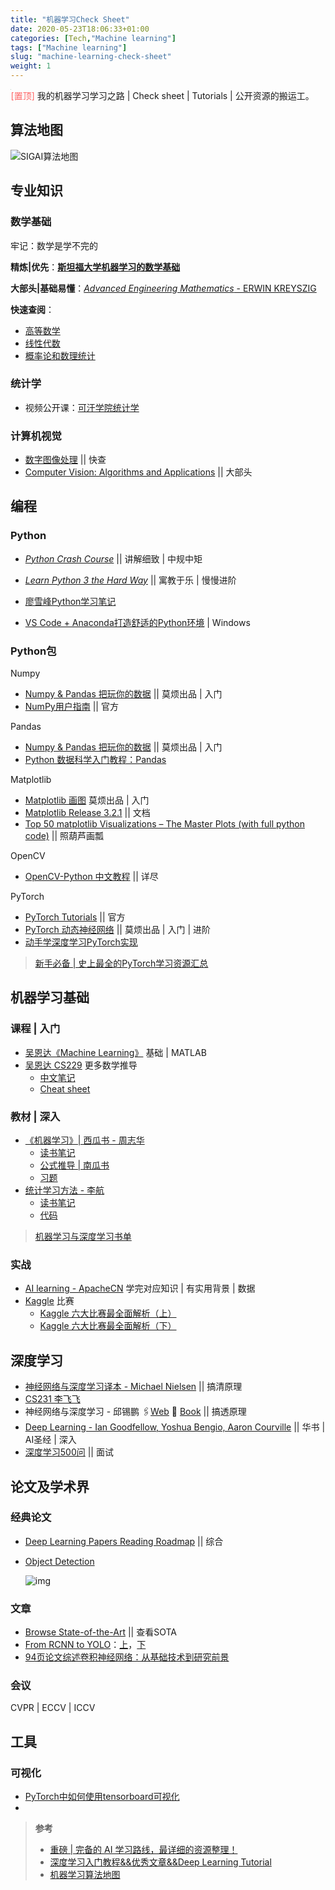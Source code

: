 ```yaml
---
title: "机器学习Check Sheet"
date: 2020-05-23T18:06:33+01:00
categories: [Tech,"Machine learning"]
tags: ["Machine learning"]
slug: "machine-learning-check-sheet"
weight: 1
---
```


<img align="left" src="https://i.loli.net/2020/06/18/CR3xzLfpAb6OgHQ.png" style="zoom:3%;" /><span style="color:#fe6565;">[置顶] </span>我的机器学习学习之路 | Check sheet | Tutorials | 公开资源的搬运工。<!--more-->

<a id="markdown-算法地图" name="算法地图"></a>

## 算法地图

![SIGAI算法地图](https://i.loli.net/2020/05/24/S9VuHpQYbREhq7w.png)

<a id="markdown-专业知识" name="专业知识"></a>

## 专业知识

<a id="markdown-数学基础" name="数学基础"></a>

### 数学基础

牢记：数学是学不完的

**精炼|优先**：[**斯坦福大学机器学习的数学基础**](https://bolebook.com/201906/MLlearner/%E6%96%AF%E5%9D%A6%E7%A6%8F%E5%A4%A7%E5%AD%A6%E6%9C%BA%E5%99%A8%E5%AD%A6%E4%B9%A0%E7%9A%84%E6%95%B0%E5%AD%A6%E5%9F%BA%E7%A1%80.pdf)

**大部头|基础易懂**：[*Advanced Engineering Mathematics* - ERWIN KREYSZIG](https://soaneemrana.org/onewebmedia/ADVANCED%20ENGINEERING%20MATHEMATICS%20BY%20ERWIN%20ERESZIG1.pdf)

**快速查阅**：

- [高等数学](https://zhuanlan.zhihu.com/p/36311622)
- [线性代数](https://zhuanlan.zhihu.com/p/36584206)
- [概率论和数理统计](https://zhuanlan.zhihu.com/p/36584335)

<a id="markdown-统计学" name="统计学"></a>

### 统计学

- 视频公开课：[可汗学院统计学](http://open.163.com/newview/movie/courseintro?newurl=%2Fspecial%2FKhan%2Fkhstatistics.html) 

<a id="markdown-计算机视觉" name="计算机视觉"></a>

### 计算机视觉

- [数字图像处理](https://blog.csdn.net/feilong_csdn/category_8037591.html) || 快查
- [Computer Vision: Algorithms and Applications](http://szeliski.org/Book/drafts/SzeliskiBook_20100903_draft.pdf) || 大部头

<a id="markdown-编程" name="编程"></a>

## 编程

<a id="markdown-python" name="python"></a>

### Python

- [*Python Crash Course*](http://bedford-computing.co.uk/learning/wp-content/uploads/2015/10/No.Starch.Python.Oct_.2015.ISBN_.1593276036.pdf) || 讲解细致 | 中规中矩
- [*Learn Python 3 the Hard Way*](https://github.com/iampujan/pdfs/blob/master/Zed%20A.%20Shaw%20-%20Learn%20Python%203%20the%20Hard%20Way-Addison-Wesley%20(2017).pdf) || 寓教于乐 | 慢慢进阶
- [廖雪峰Python学习笔记](https://blog.csdn.net/datawhale/category_7779959.html)

- [VS Code + Anaconda打造舒适的Python环境](https://zhuanlan.zhihu.com/p/30324113) | Windows

<a id="markdown-python包" name="python包"></a>

### Python包

Numpy

- [Numpy & Pandas 把玩你的数据](https://morvanzhou.github.io/tutorials/data-manipulation/np-pd/) || 莫烦出品 | 入门
- [NumPy用户指南](https://www.numpy.org.cn/user/) || 官方

Pandas

- [Numpy & Pandas 把玩你的数据](https://morvanzhou.github.io/tutorials/data-manipulation/np-pd/) || 莫烦出品 | 入门
- [Python 数据科学入门教程：Pandas](https://www.jianshu.com/p/d9774cf1fea5?utm_campaign=maleskine&utm_content=note&utm_medium=seo_notes&utm_source=recommendation)

Matplotlib

- [Matplotlib 画图](https://morvanzhou.github.io/tutorials/data-manipulation/plt/) 莫烦出品 | 入门
- [Matplotlib Release 3.2.1](https://matplotlib.org/Matplotlib.pdf) || 文档
- [Top 50 matplotlib Visualizations – The Master Plots (with full python code)](https://www.machinelearningplus.com/plots/top-50-matplotlib-visualizations-the-master-plots-python/) || 照葫芦画瓢

OpenCV

- [OpenCV-Python 中文教程](https://www.cnblogs.com/Undo-self-blog/p/8423851.html) || 详尽

PyTorch

- [PyTorch Tutorials](https://pytorch.org/tutorials/) || 官方
- [PyTorch 动态神经网络](https://morvanzhou.github.io/tutorials/machine-learning/torch/) || 莫烦出品 | 入门 | 进阶
- [动手学深度学习PyTorch实现](http://tangshusen.me/Dive-into-DL-PyTorch/#/)

> [新手必备 | 史上最全的PyTorch学习资源汇总](https://zhuanlan.zhihu.com/p/64895011)

<a id="markdown-机器学习基础" name="机器学习基础"></a>

## 机器学习基础

<a id="markdown-课程--入门" name="课程--入门"></a>

### 课程 | 入门

- [吴恩达《Machine Learning》](https://link.zhihu.com/?target=https%3A//www.coursera.org/learn/machine-learning) 基础 | MATLAB
- [吴恩达 CS229](https://zhuanlan.zhihu.com/p/64052743) 更多数学推导
  - [中文笔记](https://kivy-cn.github.io/Stanford-CS-229-CN/#/)
  - [Cheat sheet](https://stanford.edu/~shervine/teaching/cs-229/)

<a id="markdown-教材--深入" name="教材--深入"></a>

### 教材 | 深入

- [《机器学习》| 西瓜书 - 周志华](https://github.com/Mikoto10032/DeepLearning/blob/master/books/%E6%9C%BA%E5%99%A8%E5%AD%A6%E4%B9%A0%E5%91%A8%E5%BF%97%E5%8D%8E.pdf)
  - [读书笔记](https://www.cnblogs.com/limitlessun/p/8505647.html#_label0)
  - [公式推导 | 南瓜书](https://link.zhihu.com/?target=https%3A//datawhalechina.github.io/pumpkin-book/%23/)
  - [习题](https://zhuanlan.zhihu.com/c_1013850291887845376)
- [统计学习方法 - 李航](https://github.com/Mikoto10032/DeepLearning/tree/master/books/%E6%9D%8E%E8%88%AA-%E7%BB%9F%E8%AE%A1%E5%AD%A6%E4%B9%A0)
  - [读书笔记](https://link.zhihu.com/?target=http%3A//www.cnblogs.com/limitlessun/p/8611103.html)
  - [代码](https://github.com/fengdu78/lihang-code)

> [机器学习与深度学习书单](https://mp.weixin.qq.com/s?__biz=MzAxMjcyNjE5MQ==&mid=2650488718&idx=1&sn=815a79d27d500f0fb8db1fe1fc6cfe48&chksm=83a2e54eb4d56c58a0989654f920d64ad2784ce52e4b2bc6883974257cf475c9983f05fb88c1&scene=0&xtrack=1&ascene=14&devicetype=android-28&version=27000339&nettype=WIFI&abtest_cookie=AwABAAoACwATAAQAI5ceAFaZHgDQmR4A3JkeAAAA&lang=zh_CN&pass_ticket=oEB1108Pes6HkdxEITmBjTb2Glju5%2BEGqHZKz50fMg0rgK4l9Fodlbe%2FDm96iX57&wx_header=1)

<a id="markdown-实战" name="实战"></a>

### 实战

- [AI learning - ApacheCN](https://github.com/apachecn/AiLearning#%E5%AD%A6%E4%B9%A0%E6%96%87%E6%A1%A3) 学完对应知识 | 有实用背景 | 数据
- [Kaggle](https://link.zhihu.com/?target=https%3A//www.kaggle.com/) 比赛
  - [Kaggle 六大比赛最全面解析（上）](https://www.leiphone.com/news/201803/XBjvQriKTyTMPLcz.html) 
  - [Kaggle 六大比赛最全面解析（下）](https://www.leiphone.com/news/201803/chz1DNHqgVWNEm5t.html)

<a id="markdown-深度学习" name="深度学习"></a>

## 深度学习

- [神经网络与深度学习译本 - Michael Nielsen](https://github.com/Mikoto10032/DeepLearning/blob/master/books/%E7%A5%9E%E7%BB%8F%E7%BD%91%E7%BB%9C%E5%92%8C%E6%B7%B1%E5%BA%A6%E5%AD%A6%E4%B9%A0neural%20networks%20and%20deep-learning-%E4%B8%AD%E6%96%87_ALL.pdf) || 搞清原理
- [CS231 李飞飞](http://cs231n.github.io/)
- 神经网络与深度学习 - 邱锡鹏 🖇[Web](https://nndl.github.io/) 📕 [Book](https://nndl.github.io/nndl-book.pdf) || 搞透原理
- [Deep Learning - Ian Goodfellow, Yoshua Bengio, Aaron Courville](https://link.zhihu.com/?target=https%3A//github.com/exacity/deeplearningbook-chinese) || 华书 | AI圣经 | 深入
- [深度学习500问](https://github.com/scutan90/DeepLearning-500-questions) || 面试

<a id="markdown-论文及学术界" name="论文及学术界"></a>

## 论文及学术界

<a id="markdown-经典论文" name="经典论文"></a>

### 经典论文

- [Deep Learning Papers Reading Roadmap](https://github.com/floodsung/Deep-Learning-Papers-Reading-Roadmap) || 综合

- [Object Detection](https://github.com/hoya012/deep_learning_object_detection)

  ![img](https://i.loli.net/2020/05/23/LQcjSadhX6kpwiA.png)

  

<a id="markdown-文章" name="文章"></a>

### 文章

- [Browse State-of-the-Art](https://paperswithcode.com/sota) || 查看SOTA
- [From RCNN to YOLO](https://github.com/Mikoto10032/DeepLearning/blob/master)：[上](https://zhuanlan.zhihu.com/p/35724768)，[下](https://zhuanlan.zhihu.com/p/35731743)
- [94页论文综述卷积神经网络：从基础技术到研究前景](https://zhuanlan.zhihu.com/p/35388569)

<a id="markdown-会议" name="会议"></a>

### 会议

CVPR | ECCV | ICCV 

<a id="markdown-工具" name="工具"></a>

## 工具

<a id="markdown-可视化" name="可视化"></a>

### 可视化

- [PyTorch中如何使用tensorboard可视化](https://zhuanlan.zhihu.com/p/27624517)
- 




> **参考**
>
> - [重磅 | 完备的 AI 学习路线，最详细的资源整理！](https://zhuanlan.zhihu.com/p/64052743)
> - [深度学习入门教程&&优秀文章&&Deep Learning Tutorial](https://github.com/Mikoto10032/DeepLearning)
> - [机器学习算法地图](http://www.tensorinfinity.com/paper_18.html)

